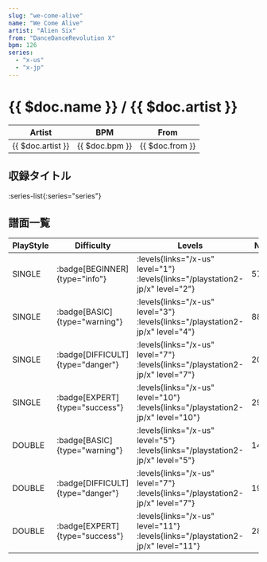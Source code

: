 ```yaml
---
slug: "we-come-alive"
name: "We Come Alive"
artist: "Alien Six"
from: "DanceDanceRevolution X"
bpm: 126
series:
  - "x-us"
  - "x-jp"
---
```


# {{ $doc.name }} / {{ $doc.artist }}

|Artist|BPM|From|
|------|---|----|
|{{ $doc.artist }}|{{ $doc.bpm }}|{{ $doc.from }}|

## 収録タイトル

:series-list{:series="series"}

## 譜面一覧

|PlayStyle|Difficulty|Levels|Notes|Movie|
|---------|----------|------|-----|-----|
|SINGLE| :badge[BEGINNER]{type="info"}| :levels{links="/x-us" level="1"}  :levels{links="/playstation2-jp/x" level="2"}|57/0||
|SINGLE| :badge[BASIC]{type="warning"}| :levels{links="/x-us" level="3"}  :levels{links="/playstation2-jp/x" level="4"}|88/5||
|SINGLE| :badge[DIFFICULT]{type="danger"}| :levels{links="/x-us" level="7"}  :levels{links="/playstation2-jp/x" level="7"}|204/16||
|SINGLE| :badge[EXPERT]{type="success"}| :levels{links="/x-us" level="10"}  :levels{links="/playstation2-jp/x" level="10"}|291/15||
|DOUBLE| :badge[BASIC]{type="warning"}| :levels{links="/x-us" level="5"}  :levels{links="/playstation2-jp/x" level="5"}|148/0||
|DOUBLE| :badge[DIFFICULT]{type="danger"}| :levels{links="/x-us" level="7"}  :levels{links="/playstation2-jp/x" level="7"}|190/14||
|DOUBLE| :badge[EXPERT]{type="success"}| :levels{links="/x-us" level="11"}  :levels{links="/playstation2-jp/x" level="11"}|283/3||
